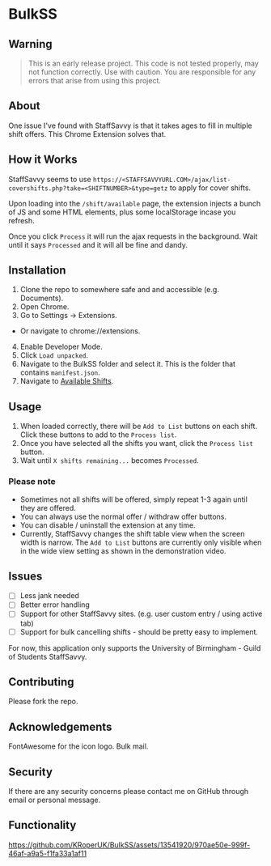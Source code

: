 # BulkSS

## Warning

>This is an early release project. This code is not tested properly, may not function correctly. Use with caution. You are responsible for any errors that arise from using this project.

## About

One issue I've found with StaffSavvy is that it takes ages to fill in multiple shift offers. This Chrome Extension solves that.

## How it Works

StaffSavvy seems to use ```https://<STAFFSAVVYURL.COM>/ajax/list-covershifts.php?take=<SHIFTNUMBER>&type=getz``` to apply for cover shifts.

Upon loading into the ```/shift/available``` page, the extension injects a bunch of JS and some HTML elements, plus some localStorage incase you refresh.

Once you click ```Process``` it will run the ajax requests in the background. Wait until it says ```Processed``` and it will all be fine and dandy.

## Installation

1. Clone the repo to somewhere safe and and accessible (e.g. Documents).
2. Open Chrome.
3. Go to Settings → Extensions.
  - Or navigate to chrome://extensions.
4. Enable Developer Mode.
5. Click ```Load unpacked```.
6. Navigate to the BulkSS folder and select it. This is the folder that contains ```manifest.json```.
7. Navigate to [Available Shifts](https://staff.guildofstudents.com/shifts/available).

## Usage

1. When loaded correctly, there will be ```Add to List``` buttons on each shift. Click these buttons to add to the ```Process list```.
2. Once you have selected all the shifts you want, click the ```Process list``` button.
3. Wait until ```X shifts remaining...``` becomes ```Processed```.

### Please note

- Sometimes not all shifts will be offered, simply repeat 1-3 again until they are offered.
- You can always use the normal offer / withdraw offer buttons.
- You can disable / uninstall the extension at any time.
- Currently, StaffSavvy changes the shift table view when the screen width is narrow. The ```Add to List``` buttons are currently only visible when in the wide view setting as shown in the demonstration video.

## Issues

- [ ] Less jank needed
- [ ] Better error handling
- [ ] Support for other StaffSavvy sites. (e.g. user custom entry / using active tab)
- [ ] Support for bulk cancelling shifts - should be pretty easy to implement.

For now, this application only supports the University of Birmingham - Guild of Students StaffSavvy.

## Contributing

Please fork the repo.

## Acknowledgements

FontAwesome for the icon logo. Bulk mail.

## Security

If there are any security concerns please contact me on GitHub through email or personal message.

## Functionality

https://github.com/KRoperUK/BulkSS/assets/13541920/970ae50e-999f-46af-a9a5-f1fa33a1af11
